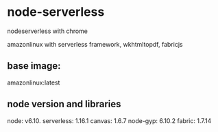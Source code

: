 # node-serverless
nodeserverless with chrome

amazonlinux with serverless framework, wkhtmltopdf, fabricjs

## base image:
amazonlinux:latest

## node version and libraries
node: v6.10.
serverless: 1.16.1
canvas: 1.6.7
node-gyp: 6.10.2
fabric: 1.7.14
